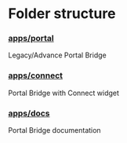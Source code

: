 # Folder structure

### [apps/portal](./apps/portal/)

Legacy/Advance Portal Bridge

### [apps/connect](./apps/connect/)

Portal Bridge with Connect widget

### [apps/docs](./apps/docs/)

Portal Bridge documentation